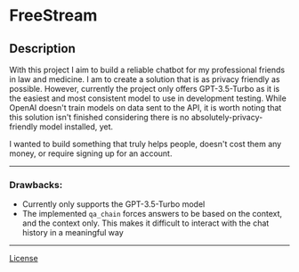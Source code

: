 # FreeStream

## Description
With this project I aim to build a reliable chatbot for my professional friends in law and medicine. I am to create a solution that is as privacy friendly as possible. However, currently the project only offers GPT-3.5-Turbo as it is the easiest and most consistent model to use in development testing. While OpenAI doesn't train models on data sent to the API, it is worth noting that this solution isn't finished considering there is no absolutely-privacy-friendly model installed, yet.

I wanted to build something that truly helps people, doesn't cost them any money, or require signing up for an account.

---

### Drawbacks:
- Currently only supports the GPT-3.5-Turbo model
- The implemented `qa_chain` forces answers to be based on the context, and the context only. This makes it difficult to interact with the chat history in a meaningful way

---

[License](./LICENSE)
